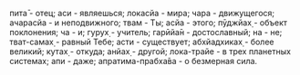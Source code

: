 пита̄ - отец; аси - являешься; локасйа - мира; чара - движущегося; ачарасйа - и неподвижного; твам - Ты; асйа - этого; пӯджйах̣ - объект поклонения; ча - и; гурух̣ - учитель; гарӣйа̄н - достославный; на - не; тват-самах̣ - равный Тебе; асти - существует; абхйадхиках̣ - более великий; кутах̣ - откуда; анйах̣ - другой; лока-трайе - в трех планетных системах; апи - даже; апратима-прабха̄ва - о безмерная сила.